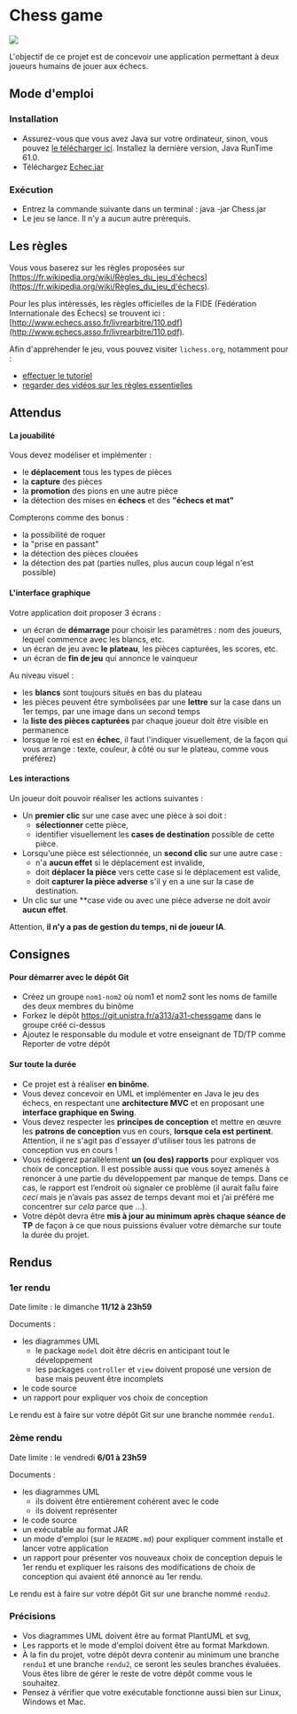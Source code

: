 Chess game
==========

![](img/chess-game2-low.jpg)

L'objectif de ce projet est de concevoir une application permettant à deux joueurs humains de jouer aux échecs.

Mode d'emploi
-------------

### Installation
- Assurez-vous que vous avez Java sur votre ordinateur, sinon, vous pouvez [le télécharger ici](https://www.java.com/fr/). Installez la dernière version, Java RunTime 61.0.
- Téléchargez [Echec.jar](https://git.unistra.fr/noel-sanzovo/a31-chessgame/-/blob/master/Echec.jar)

### Exécution
- Entrez la commande suivante dans un terminal :
	java -jar Chess.jar
- Le jeu se lance. Il n'y a aucun autre prérequis.

Les règles
----------

Vous vous baserez sur les règles proposées sur [https://fr.wikipedia.org/wiki/Règles_du_jeu_d'échecs](https://fr.wikipedia.org/wiki/Règles_du_jeu_d'échecs).

Pour les plus intéressés, les règles officielles de la FIDE (Fédération Internationale des Échecs) se trouvent ici : [http://www.echecs.asso.fr/livrearbitre/110.pdf](http://www.echecs.asso.fr/livrearbitre/110.pdf).

Afin d'appréhender le jeu, vous pouvez visiter `lichess.org`, notamment pour :

- [effectuer le tutoriel](https://lichess.org/learn#/)
- [regarder des vidéos sur les règles essentielles](https://lichess.org/video?tags=beginner/fundamentals)

Attendus
--------

#### La jouabilité

Vous devez modéliser et implémenter :

- le **déplacement** tous les types de pièces
- la **capture** des pièces
- la **promotion** des pions en une autre pièce
- la détection des mises en **échecs** et des **"échecs et mat"**

Compterons comme des bonus :

- la possibilité de roquer
- la "prise en passant"
- la détection des pièces clouées
- la détection des pat (parties nulles, plus aucun coup légal n'est possible)

#### L'interface graphique

Votre application doit proposer 3 écrans :

- un écran de **démarrage** pour choisir les paramètres : nom des joueurs, lequel commence avec les blancs, etc.
- un écran de jeu avec **le plateau**, les pièces capturées, les scores, etc.
- un écran de **fin de jeu** qui annonce le vainqueur

Au niveau visuel :

- les **blancs** sont toujours situés en bas du plateau
- les pièces peuvent être symbolisées par une **lettre** sur la case dans un 1er temps, par une image dans un second temps
- la **liste des pièces capturées** par chaque joueur doit être visible en permanence
- lorsque le roi est en **échec**, il faut l'indiquer visuellement, de la façon qui vous arrange : texte, couleur, à côté ou sur le plateau, comme vous préférez)

#### Les interactions

Un joueur doit pouvoir réaliser les actions suivantes :

- Un **premier clic** sur une case avec une pièce à soi doit :
  - **sélectionner** cette pièce,
  - identifier visuellement les **cases de destination** possible de cette pièce.
- Lorsqu'une pièce est sélectionnée, un **second clic** sur une autre case :
  - n'a **aucun effet** si le déplacement est invalide,
  - doit **déplacer la pièce** vers cette case si le déplacement est valide,
  - doit **capturer la pièce adverse** s'il y en a une sur la case de destination.
- Un clic sur une **case vide ou avec une pièce adverse ne doit avoir **aucun effet**.

Attention, **il n'y a pas de gestion du temps, ni de joueur IA**.

Consignes
---------

#### Pour démarrer avec le dépôt Git

- Créez un groupe `nom1-nom2` où nom1 et nom2 sont les noms de famille des deux membres du binôme
- Forkez le dépôt https://git.unistra.fr/a313/a31-chessgame dans le groupe créé ci-dessus
- Ajoutez le responsable du module et votre enseignant de TD/TP comme Reporter de votre dépôt

#### Sur toute la durée

- Ce projet est à réaliser **en binôme**.
- Vous devez concevoir en UML et implémenter en Java le jeu des échecs, en respectant une **architecture MVC** et en proposant une **interface graphique en Swing**.
- Vous devez respecter les **principes de conception** et mettre en œuvre les **patrons de conception** vus en cours, **lorsque cela est pertinent**. Attention, il ne s'agit pas d'essayer d'utiliser tous les patrons de conception vus en cours !
- Vous rédigerez parallèlement **un (ou des) rapports** pour expliquer vos choix de conception. Il est possible aussi que vous soyez amenés à renoncer à une partie du développement par manque de temps. Dans ce cas, le rapport est l’endroit où signaler ce problème (il aurait fallu faire *ceci* mais je n’avais pas assez de temps devant moi et j’ai préféré me concentrer sur *cela* parce que ...).
- Votre dépôt devra être **mis à jour au minimum après chaque séance de TP** de façon à ce que nous puissions évaluer votre démarche sur toute la durée du projet.

Rendus
------

### 1er rendu

Date limite : le dimanche **11/12 à 23h59**

Documents :

- les diagrammes UML
  - le package `model` doit être décris en anticipant tout le développement
  - les packages `controller` et `view` doivent proposé une version de base mais peuvent être incomplets
- le code source
- un rapport pour expliquer vos choix de conception

Le rendu est à faire sur votre dépôt Git sur une branche nommée `rendu1`.

### 2ème rendu

Date limite : le vendredi **6/01 à 23h59**

Documents :

- les diagrammes UML
	- ils doivent être entièrement cohérent avec le code
	- ils doivent représenter
- le code source
- un exécutable au format JAR
- un mode d'emploi (sur le `README.md`) pour expliquer comment installe et lancer votre application
- un rapport pour présenter vos nouveaux choix de conception depuis le 1er rendu et expliquer les raisons des modifications de choix de conception qui avaient été annoncé au 1er rendu.

Le rendu est à faire sur votre dépôt Git sur une branche nommé `rendu2`.

### Précisions

- Vos diagrammes UML doivent être au format PlantUML et svg,
- Les rapports et le mode d'emploi doivent être au format Markdown.
- À la fin du projet, votre dépôt devra contenir au minimum une branche `rendu1` et une branche `rendu2`, ce seront les seules branches évaluées. Vous êtes libre de gérer le reste de votre dépôt comme vous le souhaitez.
- Pensez à vérifier que votre exécutable fonctionne aussi bien sur Linux, Windows et Mac.

